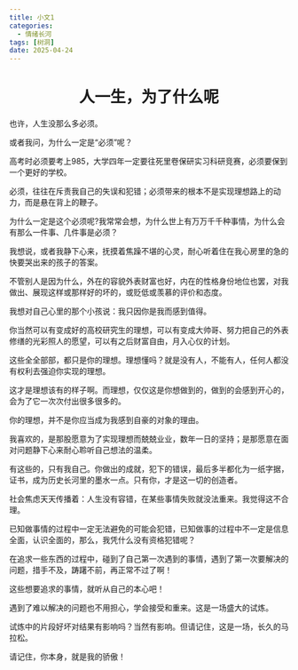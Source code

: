 ```yaml
---
title: 小文1
categories: 
  - 情绪长河
tags: [树洞]
date: 2025-04-24
---
```

<div align="center">
<h1>人一生，为了什么呢</h1>
</div>

也许，人生没那么多必须。

或者我问，为什么一定是“必须”呢？

高考时必须要考上985，大学四年一定要往死里卷保研实习科研竞赛，必须要保到一个更好的学校。

必须，往往在斥责我自己的失误和犯错；必须带来的根本不是实现理想路上的动力，而是悬在背上的鞭子。

为什么一定是这个必须呢?我常常会想，为什么世上有万万千千种事情，为什么会有那么一件事、几件事是必须？

我想说，或者我静下心来，抚摸着焦躁不堪的心灵，耐心听着住在我心房里的急的快要哭出来的孩子的答案。

不管别人是因为什么，外在的容貌外表财富也好，内在的性格身份地位也罢，对我做出、展现这样或那样好的坏的，或贬低或羡慕的评价和态度。

我想对自己心里的那个小孩说：我只因你是我而感到值得。

你当然可以有变成好的高校研究生的理想，可以有变成大帅哥、努力把自己的外表修缮的光彩照人的愿望，可以有之后财富自由，月入心仪的计划。

这些全全部部，都只是你的理想。理想懂吗？就是没有人，不能有人，任何人都没有权利去强迫你实现的理想。

这才是理想该有的样子啊。而理想，仅仅这是你想做到的，做到的会感到开心的，会为了它一次次付出很多很多的。

你的理想，并不是你应当成为我感到自豪的对象的理由。

我喜欢的，是那股愿意为了实现理想而兢兢业业，数年一日的坚持；是那愿意在面对问题静下心来耐心聆听自己想法的温柔。

有这些的，只有我自己。你做出的成就，犯下的错误，最后多半都化为一纸字据，证书，成为历史长河里的墨水一点。只有你，才是这一切的创造者。

社会焦虑天天传播着：人生没有容错，在某些事情失败就没法重来。我觉得这不合理。

已知做事情的过程中一定无法避免的可能会犯错，已知做事的过程中不一定是信息全面，认识全面的，那么，我凭什么没有资格犯错呢？

在追求一些东西的过程中，碰到了自己第一次遇到的事情，遇到了第一次要解决的问题，措手不及，踌躇不前，再正常不过了啊！

这些想要追求的事情，就听从自己的本心吧！

遇到了难以解决的问题也不用担心，学会接受和重来。这是一场盛大的试炼。

试炼中的片段好坏对结果有影响吗？当然有影响。但请记住，这是一场，长久的马拉松。

请记住，你本身，就是我的骄傲！

